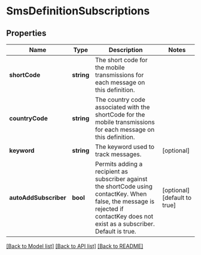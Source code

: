 # SmsDefinitionSubscriptions

## Properties
Name | Type | Description | Notes
------------ | ------------- | ------------- | -------------
**shortCode** | **string** | The short code for the mobile transmissions for each message on this definition. | 
**countryCode** | **string** | The country code associated with the shortCode for the mobile transmissions for each message on this definition. | 
**keyword** | **string** | The keyword used to track messages. | [optional] 
**autoAddSubscriber** | **bool** | Permits adding a recipient as subscriber against the shortCode using contactKey. When false, the message is rejected if contactKey does not exist as a subscriber. Default is true. | [optional] [default to true]

[[Back to Model list]](../README.md#documentation-for-models) [[Back to API list]](../README.md#documentation-for-api-endpoints) [[Back to README]](../README.md)


